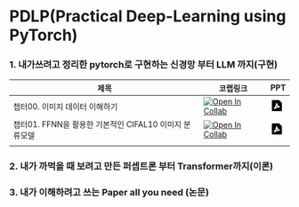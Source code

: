 # PDLP(Practical Deep-Learning using PyTorch)


### 1. 내가쓰려고 정리한 pytorch로 구현하는 신경망 부터 LLM 까지(구현)

| 제목 | 코랩링크 | PPT |
| -------- | -------- | -------- |
| 챕터00. 이미지 데이터 이해하기 | [![Open In Collab](https://colab.research.google.com/assets/colab-badge.svg)](https://colab.research.google.com/github/int29/PDLP/blob/main/chapter_00_understand_image_data.ipynb) | <a href="https://github.com/int29/PDLP/blob/main/ch02_scratch_from%20_pytorch_to_transformers/chapter_00_understand_image_data.pdf"><img src="./file-pdf-2-fill.png"></a> |
| 챕터01. FFNN을 활용한 기본적인 CIFAL10 이미지 분류모델 | [![Open In Collab](https://colab.research.google.com/assets/colab-badge.svg)](https://colab.research.google.com/github/int29/PDLP/blob/main/chapter_01_Basic_Image_Classification_with_FFNN_on_CIFAR10.ipynb) | <a href="https://github.com/int29/PDLP/blob/main/ch02_scratch_from%20_pytorch_to_transformers/chapter_00_understand_image_data.pdf"><img src="./file-pdf-2-fill.png"></a> |
|    |   |   |


### 2. 내가 까먹을 때 보려고 만든 퍼셉트론 부터 Transformer까지(이론)


### 3. 내가 이해하려고 쓰는 Paper all you need (논문)
